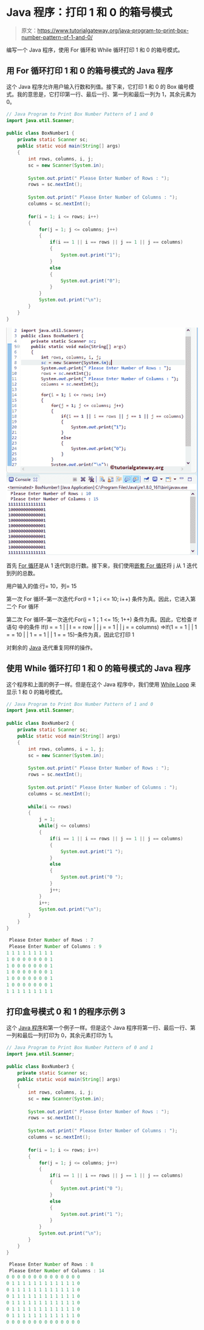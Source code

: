 # Java 程序：打印 1 和 0 的箱号模式

> 原文：<https://www.tutorialgateway.org/java-program-to-print-box-number-pattern-of-1-and-0/>

编写一个 Java 程序，使用 For 循环和 While 循环打印 1 和 0 的箱号模式。

## 用 For 循环打印 1 和 0 的箱号模式的 Java 程序

这个 Java 程序允许用户输入行数和列值。接下来，它打印 1 和 0 的 Box 编号模式。我的意思是，它打印第一行、最后一行、第一列和最后一列为 1，其余元素为 0。

```java
// Java Program to Print Box Number Pattern of 1 and 0
import java.util.Scanner;

public class BoxNumber1 {
	private static Scanner sc;
	public static void main(String[] args) 
	{
		int rows, columns, i, j;
		sc = new Scanner(System.in);

		System.out.print(" Please Enter Number of Rows : ");
		rows = sc.nextInt();	

		System.out.print(" Please Enter Number of Columns : ");
		columns = sc.nextInt();	

		for(i = 1; i <= rows; i++)
		{
			for(j = 1; j <= columns; j++)
			{
				if(i == 1 || i == rows || j == 1 || j == columns)
				{
					System.out.print("1"); 
				}
				else
				{
					System.out.print("0"); 
				}
			}
			System.out.print("\n"); 
		}	
	}
}
```

![Java Program to Print Box Number Pattern of 1 and 0 1](img/a076c92b47193046b7df5e8b47ab9788.png)

首先 [For 循环](https://www.tutorialgateway.org/java-for-loop/)是从 1 迭代到总行数。接下来，我们使用[嵌套 For 循环](https://www.tutorialgateway.org/nested-for-loop-in-java/)将 j 从 1 迭代到列的总数。

用户输入的值:行= 10，列= 15

第一次 For 循环–第一次迭代:For(I = 1；i <= 10; i++)
条件为真。因此，它进入第二个 For 循环

第二次 For 循环–第一次迭代:For(j = 1；1 <= 15; 1++)
条件为真。因此，它检查 If 语句
中的条件 If(I = = 1 | | I = = row | | j = = 1 | | j = = columns)
=>If(1 = = 1 | | 1 = = 10 | | 1 = = 1 | | 1 = = 15)–条件为真，因此它打印 1

对剩余的 [Java](https://www.tutorialgateway.org/java-tutorial/) 迭代重复同样的操作。

## 使用 While 循环打印 1 和 0 的箱号模式的 Java 程序

这个程序和上面的例子一样。但是在这个 Java 程序中，我们使用 [While Loop](https://www.tutorialgateway.org/java-while-loop/) 来显示 1 和 0 的箱号模式。

```java
// Java Program to Print Box Number Pattern of 1 and 0
import java.util.Scanner;

public class BoxNumber2 {
	private static Scanner sc;
	public static void main(String[] args) 
	{
		int rows, columns, i = 1, j;
		sc = new Scanner(System.in);

		System.out.print(" Please Enter Number of Rows : ");
		rows = sc.nextInt();	

		System.out.print(" Please Enter Number of Columns : ");
		columns = sc.nextInt();	

		while(i <= rows)
		{
			j = 1;
			while(j <= columns)
			{
				if(i == 1 || i == rows || j == 1 || j == columns)
				{
					System.out.print("1 "); 
				}
				else
				{
					System.out.print("0 "); 
				}
				j++;
			}
			i++;
			System.out.print("\n"); 
		}	
	}
}
```

```java
 Please Enter Number of Rows : 7
 Please Enter Number of Columns : 9
1 1 1 1 1 1 1 1 1 
1 0 0 0 0 0 0 0 1 
1 0 0 0 0 0 0 0 1 
1 0 0 0 0 0 0 0 1 
1 0 0 0 0 0 0 0 1 
1 0 0 0 0 0 0 0 1 
1 1 1 1 1 1 1 1 1 
```

## 打印盒号模式 0 和 1 的程序示例 3

这个 [Java 程序](https://www.tutorialgateway.org/learn-java-programs/)和第一个例子一样。但是这个 Java 程序将第一行、最后一行、第一列和最后一列打印为 0，其余元素打印为 1。

```java
// Java Program to Print Box Number Pattern of 0 and 1
import java.util.Scanner;

public class BoxNumber3 {
	private static Scanner sc;
	public static void main(String[] args) 
	{
		int rows, columns, i, j;
		sc = new Scanner(System.in);

		System.out.print(" Please Enter Number of Rows : ");
		rows = sc.nextInt();	

		System.out.print(" Please Enter Number of Columns : ");
		columns = sc.nextInt();	

		for(i = 1; i <= rows; i++)
		{
			for(j = 1; j <= columns; j++)
			{
				if(i == 1 || i == rows || j == 1 || j == columns)
				{
					System.out.print("0 "); 
				}
				else
				{
					System.out.print("1 "); 
				}
			}
			System.out.print("\n"); 
		}	
	}
}
```

```java
 Please Enter Number of Rows : 8
 Please Enter Number of Columns : 14
0 0 0 0 0 0 0 0 0 0 0 0 0 0 
0 1 1 1 1 1 1 1 1 1 1 1 1 0 
0 1 1 1 1 1 1 1 1 1 1 1 1 0 
0 1 1 1 1 1 1 1 1 1 1 1 1 0 
0 1 1 1 1 1 1 1 1 1 1 1 1 0 
0 1 1 1 1 1 1 1 1 1 1 1 1 0 
0 1 1 1 1 1 1 1 1 1 1 1 1 0 
0 0 0 0 0 0 0 0 0 0 0 0 0 0 
```
